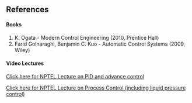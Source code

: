 ## References
#### Books

1) K. Ogata - Modern Control Engineering (2010, Prentice Hall)
2) Farid Golnaraghi, Benjamin C. Kuo - Automatic Control Systems (2009, Wiley)


#### Video Lectures
<a href="https://nptel.ac.in/courses/108105063" target="_blank">Click here for NPTEL Lecture on PID and advance control</a>

<a href="https://nptel.ac.in/courses/103105064" target="_blank">Click here for NPTEL Lecture on Process Control (including liquid pressure control)</a>									
